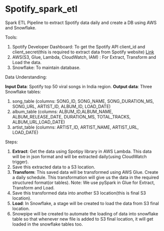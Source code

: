 # Spotify_spark_etl
Spark ETL Pipeline to extract Spotify data daily and create a DB using AWS and Snowflake.

Tools:
1. Spotify Developer Dashboard: To get the Spotify API client_id and client_secret(this is required to extract data from Spotify website) [Link](https://developer.spotify.com/dashboard)
2. AWS(S3, Glue, Lambda, CloudWatch, IAM) : For Extract, Transform and Load the data.
3. Snowflake: To maintain database.

Data Understanding:

**Input Data**: Spotify top 50 viral songs in India region.
**Output data**: Three Snowflake tables:
1. song_table (columns: SONG_ID, SONG_NAME, SONG_DURATION_MS, SONG_URL, ARTIST_ID, ALBUM_ID, LOAD_DATE)
2. album_table (columns: ALBUM_ID,ALBUM_NAME, ALBUM_RELEASE_DATE, DURATION_MS, TOTAL_TRACKS, ALBUM_URL,LOAD_DATE)
3. artist_table (columns: ARTIST_ID, ARTIST_NAME, ARTIST_URL, LOAD_DATE)

Steps:
1. **Extract**: Get the data using Spotipy library in AWS Lambda. This data will be in json format and will be extracted daily(using CloudWatch trigger).
2. Save this extracted data to a S3 location.
3. **Transform**: This saved data will be transformed using AWS Glue. Create a daily schedule. This transformation will give us the data in the required structured format(or tables).
Note: We use pySpark in Glue for Extract, Transform and Load. 
4. Save this transformed data into another S3 location(this is final S3 location).
5. **Load**: In Snowflake, a stage will be created to load the data from S3 final location.
6. Snowpipe will be created to automate the loading of data into snowflake table so that whenever new file is added to S3 final location, it will get loaded in the snowflake tables too.
   
